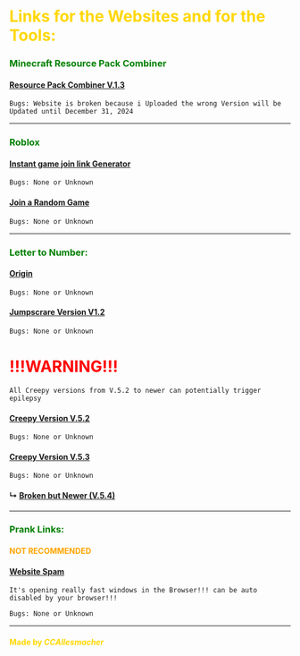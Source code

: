 # <font color="gold">Links for the Websites and for the Tools:</font>


### <font color="green">Minecraft Resource Pack Combiner</font>

#### [Resource Pack Combiner V.1.3](https://ccallesmacher.github.io/Tools-on-Websites/Minecraft/Combiner/index.html)

`Bugs: Website is broken because i Uploaded the wrong Version will be Updated until December 31, 2024`

---

### <font color="green">Roblox</font>

#### [Instant game join link Generator](https://ccallesmacher.github.io/Tools-on-Websites/Roblox/Join%20Game%20Link/index.html)

`Bugs: None or Unknown`

#### [Join a Random Game](https://ccallesmacher.github.io/Tools-on-Websites/Roblox/Randome%20Game/index.html) 

`Bugs: None or Unknown`

---
### <font color="green">Letter to Number:</font>


#### [Origin](https://ccallesmacher.github.io/Tools-on-Websites/LettertoNumber/LettertoNumber.html)

`Bugs: None or Unknown`

#### [Jumpscrare Version V1.2](https://ccallesmacher.github.io/Tools-on-Websites/LettertoNumber/Lettertonumber.html)

`Bugs: None or Unknown`


# <font color="red">!!!WARNING!!!</font>


`All Creepy versions from V.5.2 to newer can potentially trigger epilepsy`

#### [Creepy Version V.5.2](https://ccallesmacher.github.io/Tools-on-Websites/LettertoNumber/save%20V.5.2/anti-virus.html)

`Bugs: None or Unknown`
   
#### [Creepy Version V.5.3](https://ccallesmacher.github.io/Tools-on-Websites/LettertoNumber/save%20V.5.3/anti-virus.html)

`Bugs: None or Unknown`

#### ↳ [Broken but Newer (V.5.4)](https://ccallesmacher.github.io/Tools-on-Websites/LettertoNumber/save%20V.5.3/notgood/anti-virus.html)

---

### <font color="green">Prank Links:</font>

#### <font color="orange">NOT RECOMMENDED</font>

#### [Website Spam](https://ccallesmacher.github.io/Tools-on-Websites/Prank-Links/Window_Spam.html)

`It's opening really fast windows in the Browser!!! can be auto disabled by your browser!!!`

`Bugs: None or Unknown`



---

#### <font color="gold">Made by ___CCAllesmacher___</font>
